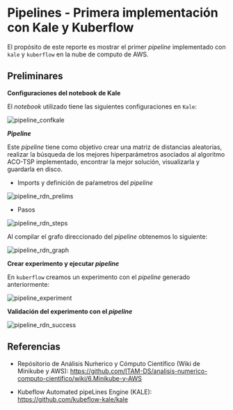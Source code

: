 # Pipelines - Primera implementación con Kale y Kuberflow



El propósito de este reporte es mostrar el primer _pipeline_ implementado con `kale` y `kuberflow` en la nube de computo de AWS.

## Preliminares

**Configuraciones del notebook de Kale**

El _notebook_ utilizado tiene las siguientes configuraciones en `Kale`:

![pipeline_confkale](./imgs/pipeline_confkale.png)



**_Pipeline_**

Este _pipeline_ tiene como objetivo crear una matriz de distancias aleatorias, realizar la búsqueda de los mejores hiperparámetros asociados al algoritmo ACO-TSP implementado, encontrar la mejor solución, visualizarla y guardarla en disco. 

- Imports y definición de paŕametros del _pipeline_

![pipeline_rdn_prelims](./imgs/pipeline_rdn_prelims.png)

- Pasos

![pipeline_rdn_steps](./imgs/pipeline_rdn_steps.png)



Al compilar el grafo direccionado del _pipeline_ obtenemos lo siguiente:

![pipeline_rdn_graph](./imgs/pipeline_rdn_graph.png)



**Crear experimento y ejecutar _pipeline_**

En `kuberflow` creamos un experimento con el _pipeline_ generado anteriormente:

![pipeline_experiment](./imgs/pipeline_experiment.png)



**Validación del experimento con el _pipeline_**



![pipeline_rdn_success](./imgs/pipeline_rdn_success.png)



## Referencias

- Repósitorio de Análisis Nuḿerico y Cómputo Científico (Wiki de Minikube y AWS):  https://github.com/ITAM-DS/analisis-numerico-computo-cientifico/wiki/6.Minikube-y-AWS

- Kubeflow Automated pipeLines Engine (KALE): https://github.com/kubeflow-kale/kale

  

